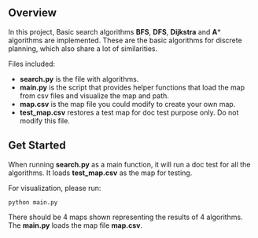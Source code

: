 ## Overview

In this project, Basic search algorithms **BFS**, **DFS**, **Dijkstra** and **A*** algorithms are implemented. These are the basic algorithms for discrete planning, which also share a lot of similarities.

Files included:

- **search.py** is the file with algorithms.
- **main.py** is the script that provides helper functions that load the map from csv files and visualize the map and path.
- **map.csv** is the map file you could modify to create your own map.
- **test_map.csv** restores a test map for doc test purpose only. Do not modify this file.

## Get Started

When running **search.py** as a main function, it will run a doc test for all the algorithms. It loads **test_map.csv** as the map for testing.

For visualization, please run:

`python main.py`

There should be 4 maps shown representing the results of 4 algorithms. The **main.py** loads the map file **map.csv**.
